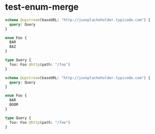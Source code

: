 # test-enum-merge

```graphql @server
schema @upstream(baseURL: "http://jsonplacheholder.typicode.com") {
  query: Query
}

enum Foo {
  BAR
  BAZ
}

type Query {
  foo: Foo @http(path: "/foo")
}
```

```graphql @server
schema @upstream(baseURL: "http://jsonplacheholder.typicode.com") {
  query: Query
}

enum Foo {
  BAR
  BOOM
}

type Query {
  foo: Foo @http(path: "/foo")
}
```
